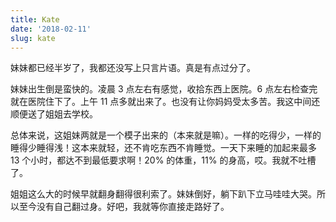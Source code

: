 ```yaml
---
title: Kate
date: '2018-02-11'
slug: kate
---
```


妹妹都已经半岁了，我都还没写上只言片语。真是有点过分了。

妹妹出生倒是蛮快的。凌晨 3 点左右有感觉，收拾东西上医院。6 点左右检查完就在医院住下了。上午 11 点多就出来了。也没有让你妈妈受太多苦。我这中间还顺便送了姐姐去学校。

总体来说，这姐妹两就是一个模子出来的（本来就是嘛）。一样的吃得少，一样的睡得少睡得浅！这本来就轻，还不肯吃东西不肯睡觉。一天下来睡的加起来最多 13 个小时，都达不到最低要求啊！20% 的体重，11% 的身高，哎。我就不吐槽了。

姐姐这么大的时候早就翻身翻得很利索了。妹妹倒好，躺下趴下立马哇哇大哭。所以至今没有自己翻过身。好吧，我就等你直接走路好了。

